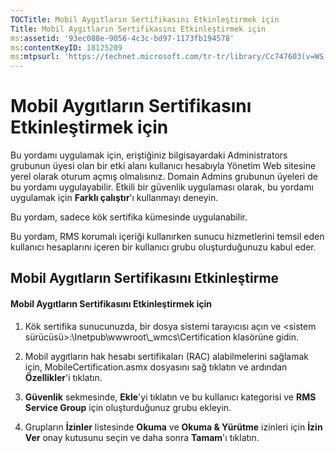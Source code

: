```yaml
---
TOCTitle: Mobil Aygıtların Sertifikasını Etkinleştirmek için
Title: Mobil Aygıtların Sertifikasını Etkinleştirmek için
ms:assetid: '93ec088e-9056-4c3c-bd97-1173fb194578'
ms:contentKeyID: 18125209
ms:mtpsurl: 'https://technet.microsoft.com/tr-tr/library/Cc747603(v=WS.10)'
---
```


Mobil Aygıtların Sertifikasını Etkinleştirmek için
==================================================

Bu yordamı uygulamak için, eriştiğiniz bilgisayardaki Administrators grubunun üyesi olan bir etki alanı kullanıcı hesabıyla Yönetim Web sitesine yerel olarak oturum açmış olmalısınız. Domain Admins grubunun üyeleri de bu yordamı uygulayabilir. Etkili bir güvenlik uygulaması olarak, bu yordamı uygulamak için **Farklı çalıştır**'ı kullanmayı deneyin.

Bu yordam, sadece kök sertifika kümesinde uygulanabilir.

Bu yordam, RMS korumalı içeriği kullanırken sunucu hizmetlerini temsil eden kullanıcı hesaplarını içeren bir kullanıcı grubu oluşturduğunuzu kabul eder.

Mobil Aygıtların Sertifikasını Etkinleştirme
--------------------------------------------

#### Mobil Aygıtların Sertifikasını Etkinleştirmek için

1.  Kök sertifika sunucunuzda, bir dosya sistemi tarayıcısı açın ve &lt;sistem sürücüsü&gt;:\\Inetpub\\wwwroot\\\_wmcs\\Certification klasörüne gidin.

2.  Mobil aygıtların hak hesabı sertifikaları (RAC) alabilmelerini sağlamak için, MobileCertification.asmx dosyasını sağ tıklatın ve ardından **Özellikler**'i tıklatın.

3.  **Güvenlik** sekmesinde, **Ekle**'yi tıklatın ve bu kullanıcı kategorisi ve **RMS Service Group** için oluşturduğunuz grubu ekleyin.

4.  Grupların **İzinler** listesinde **Okuma** ve **Okuma & Yürütme** izinleri için **İzin Ver** onay kutusunu seçin ve daha sonra **Tamam**'ı tıklatın.
